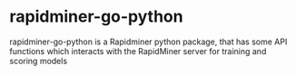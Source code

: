 # rapidminer-go-python
rapidminer-go-python is a Rapidminer python package, that has some API functions which interacts with the RapidMiner server for training and scoring models
